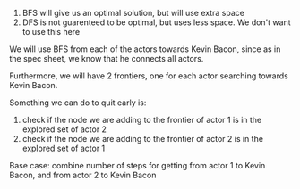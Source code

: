 1) BFS will give us an optimal solution, but will use extra space
2) DFS is not guarenteed to be optimal, but uses less space. We don't want
   to use this here


We will use BFS from each of the actors towards Kevin Bacon, since 
as in the spec sheet, we know that he connects all actors.


Furthermore, we will have 2 frontiers, one for each actor searching 
towards Kevin Bacon.

Something we can do to quit early is:
1) check if the node we are adding to the frontier of actor 1 is in the explored
   set of actor 2
2) check if the node we are adding to the frontier of actor 2 is in the explored
   set of actor 1

Base case:
combine number of steps for getting from actor 1 to Kevin Bacon, and from 
actor 2 to Kevin Bacon
